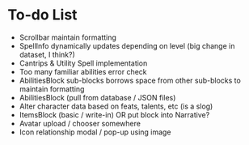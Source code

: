 # To-do List

- Scrollbar maintain formatting
- SpellInfo dynamically updates depending on level (big change in dataset, I think?)
- Cantrips & Utility Spell implementation
- Too many familiar abilities error check
- AbilitiesBlock sub-blocks borrows space from other sub-blocks to maintain formatting
- AbilitiesBlock (pull from database / JSON files)
- Alter character data based on feats, talents, etc (is a slog)
- ItemsBlock (basic / write-in) OR put block into Narrative?
- Avatar upload / chooser somewhere
- Icon relationship modal / pop-up using image
